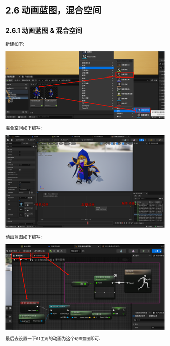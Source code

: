 # 2.6 动画蓝图，混合空间
## 2.6.1 动画蓝图 & 混合空间
新建如下:

![Clip_2024-06-07_20-52-00.png](./Clip_2024-06-07_20-52-00.png)

混合空间如下编写:

![Clip_2024-06-07_20-51-18.png](./Clip_2024-06-07_20-51-18.png)

动画蓝图如下编写:

![Clip_2024-06-07_20-53-39.png](./Clip_2024-06-07_20-53-39.png)

最后去设置一下`01主角`的动画为这个`动画蓝图`即可.